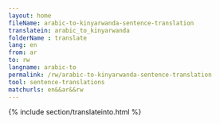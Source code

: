 ```yaml
---
layout: home
fileName: arabic-to-kinyarwanda-sentence-translation
translatein: arabic_to_kinyarwanda
folderName : translate
lang: en
from: ar
to: rw
langname: arabic-to
permalink: /rw/arabic-to-kinyarwanda-sentence-translation
tool: sentence-translations
matchurls: en&&ar&&rw
---
```

{% include section/translateinto.html %}
